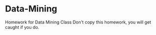 # Data-Mining
Homework for Data Mining Class
Don't copy this homework, you will get caught if you do.
